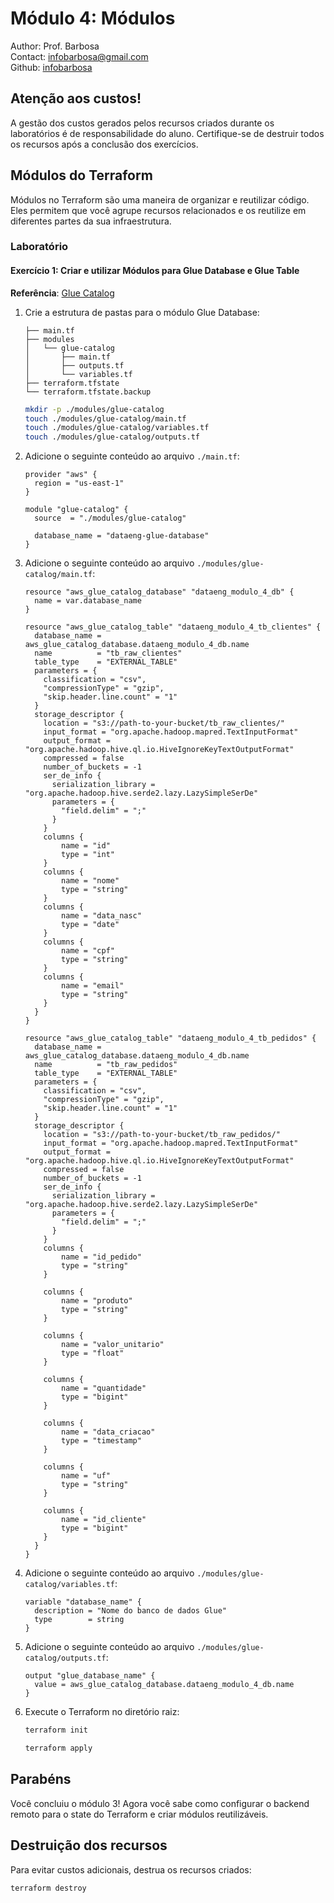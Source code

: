 # Módulo 4: Módulos

Author: Prof. Barbosa  
Contact: infobarbosa@gmail.com  
Github: [infobarbosa](https://github.com/infobarbosa)

## Atenção aos custos!
A gestão dos custos gerados pelos recursos criados durante os laboratórios é de responsabilidade do aluno. Certifique-se de destruir todos os recursos após a conclusão dos exercícios.

## Módulos do Terraform
Módulos no Terraform são uma maneira de organizar e reutilizar código. Eles permitem que você agrupe recursos relacionados e os reutilize em diferentes partes da sua infraestrutura.

### Laboratório

#### Exercício 1: Criar e utilizar Módulos para Glue Database e Glue Table

**Referência**: [Glue Catalog](https://docs.aws.amazon.com/prescriptive-guidance/latest/serverless-etl-aws-glue/aws-glue-data-catalog.html)

1. Crie a estrutura de pastas para o módulo Glue Database:
    ```
    ├── main.tf
    ├── modules
    │   └── glue-catalog
    │       ├── main.tf
    │       ├── outputs.tf
    │       └── variables.tf
    ├── terraform.tfstate
    └── terraform.tfstate.backup
    ```

    ```sh
    mkdir -p ./modules/glue-catalog
    touch ./modules/glue-catalog/main.tf
    touch ./modules/glue-catalog/variables.tf
    touch ./modules/glue-catalog/outputs.tf
    ```

2. Adicione o seguinte conteúdo ao arquivo `./main.tf`:
    ```hcl
    provider "aws" {
      region = "us-east-1"
    }

    module "glue-catalog" {
      source  = "./modules/glue-catalog"

      database_name = "dataeng-glue-database"
    }
    ```
4. Adicione o seguinte conteúdo ao arquivo `./modules/glue-catalog/main.tf`:
    ```hcl
    resource "aws_glue_catalog_database" "dataeng_modulo_4_db" {
      name = var.database_name
    }

    resource "aws_glue_catalog_table" "dataeng_modulo_4_tb_clientes" {
      database_name = aws_glue_catalog_database.dataeng_modulo_4_db.name
      name          = "tb_raw_clientes"
      table_type    = "EXTERNAL_TABLE"
      parameters = {
        classification = "csv",
        "compressionType" = "gzip",
        "skip.header.line.count" = "1"
      }
      storage_descriptor {
        location = "s3://path-to-your-bucket/tb_raw_clientes/"
        input_format = "org.apache.hadoop.mapred.TextInputFormat"
        output_format = "org.apache.hadoop.hive.ql.io.HiveIgnoreKeyTextOutputFormat"
        compressed = false
        number_of_buckets = -1
        ser_de_info {
          serialization_library = "org.apache.hadoop.hive.serde2.lazy.LazySimpleSerDe"
          parameters = {
            "field.delim" = ";"
          }
        }
        columns {
            name = "id"
            type = "int"
        }
        columns {
            name = "nome"
            type = "string"
        }
        columns {
            name = "data_nasc"
            type = "date"
        }
        columns {
            name = "cpf"
            type = "string"
        }
        columns {
            name = "email"
            type = "string"
        }  
      }
    }

    resource "aws_glue_catalog_table" "dataeng_modulo_4_tb_pedidos" {
      database_name = aws_glue_catalog_database.dataeng_modulo_4_db.name
      name          = "tb_raw_pedidos"
      table_type    = "EXTERNAL_TABLE"
      parameters = {
        classification = "csv",
        "compressionType" = "gzip",
        "skip.header.line.count" = "1"
      }
      storage_descriptor {
        location = "s3://path-to-your-bucket/tb_raw_pedidos/"
        input_format = "org.apache.hadoop.mapred.TextInputFormat"
        output_format = "org.apache.hadoop.hive.ql.io.HiveIgnoreKeyTextOutputFormat"
        compressed = false
        number_of_buckets = -1
        ser_de_info {
          serialization_library = "org.apache.hadoop.hive.serde2.lazy.LazySimpleSerDe"
          parameters = {
            "field.delim" = ";"
          }
        }
        columns {
            name = "id_pedido"
            type = "string"
        }

        columns {
            name = "produto"
            type = "string"
        }

        columns {
            name = "valor_unitario"
            type = "float"
        }

        columns {
            name = "quantidade"
            type = "bigint"
        }

        columns {
            name = "data_criacao"
            type = "timestamp"
        }      

        columns {
            name = "uf"
            type = "string"
        }

        columns {
            name = "id_cliente"
            type = "bigint"
        }  
      } 
    }
    ```

5. Adicione o seguinte conteúdo ao arquivo `./modules/glue-catalog/variables.tf`:
    ```hcl
    variable "database_name" {
      description = "Nome do banco de dados Glue"
      type        = string
    }
    ```

6. Adicione o seguinte conteúdo ao arquivo `./modules/glue-catalog/outputs.tf`:
    ```hcl
    output "glue_database_name" {
      value = aws_glue_catalog_database.dataeng_modulo_4_db.name
    }
    ```

7. Execute o Terraform no diretório raiz:
    ```sh
    terraform init
    ```

    ```sh
    terraform apply
    ```

## Parabéns
Você concluiu o módulo 3! Agora você sabe como configurar o backend remoto para o state do Terraform e criar módulos reutilizáveis.

## Destruição dos recursos
Para evitar custos adicionais, destrua os recursos criados:
```sh
terraform destroy
```